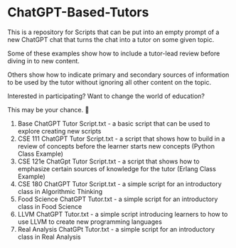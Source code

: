 # ChatGPT-Based-Tutors
This is a repository for Scripts that can be put into an empty prompt of a new ChatGPT chat that turns the chat into a tutor on some given topic.

Some of these examples show how to include a tutor-lead review before diving in to new content.

Others show how to indicate primary and secondary sources of information to be used by the tutor without ignoring all other content on the topic.

Interested in participating? Want to change the world of education? 

This may be your chance. :slightly_smiling_face:

1. Base ChatGPT Tutor Script.txt - a basic script that can be used to explore creating new scripts
2. CSE 111 ChatGPT Tutor Script.txt - a script that shows how to build in a review of concepts before the learner starts new concepts (Python Class Example)
3. CSE 121e ChatGpt Tutor Script.txt - a script that shows how to emphasize certain sources of knowledge for the tutor (Erlang Class Example)
4. CSE 180 ChatGPT Tutor Script.txt - a simple script for an introductory class in Algorithmic Thinking
5. Food Science ChatGPT Tutor.txt - a simple script for an introductory class in Food Science
6. LLVM ChatGPT Tutor.txt - a simple script introducing learners to how to use LLVM to create new programming languages
7. Real Analysis ChatGPt Tutor.txt - a simple script for an introductory class in Real Analysis







